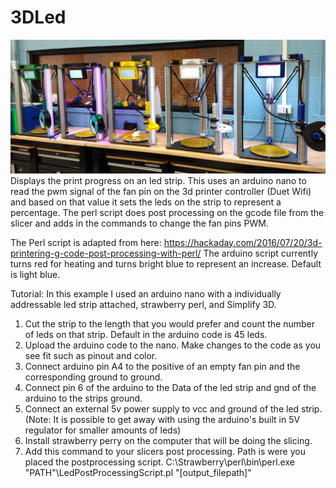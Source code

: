 # 3DLed
![Alt text](Pic1.jpg?raw=true "Title")
Displays the print progress on an led strip.
This uses an arduino nano to read the pwm signal of the fan pin on the 3d printer controller (Duet Wifi) and based on that value it sets the leds
on the strip to represent a percentage. The perl script does post processing on the gcode file from the slicer and adds in the commands to
change the fan pins PWM.

The Perl script is adapted from here: https://hackaday.com/2016/07/20/3d-printering-g-code-post-processing-with-perl/
The arduino script currently turns red for heating and turns bright blue to represent an increase. Default is light blue.

Tutorial:
In this example I used an arduino nano with a individually addressable led strip attached, strawberry perl, and Simplify 3D.
1. Cut the strip to the length that you would prefer and count the number of leds on that strip. Default in the arduino code is 45 leds.
2. Upload the arduino code to the nano. Make changes to the code as you see fit such as pinout and color.
3. Connect arduino pin A4 to the positive of an empty fan pin and the corresponding ground to ground.
4. Connect pin 6 of the arduino to the Data of the led strip and gnd of the arduino to the strips ground.
5. Connect an external 5v power supply to vcc and ground of the led strip. (Note: It is possible to get away with using the arduino's built in 5V regulator for smaller amounts of leds)
6. Install strawberry perry on the computer that will be doing the slicing.
7. Add this command to your slicers post processing. Path is were you placed the postprocessing script.
C:\Strawberry\perl\bin\perl.exe "PATH"\LedPostProcessingScript.pl "[output_filepath]"

